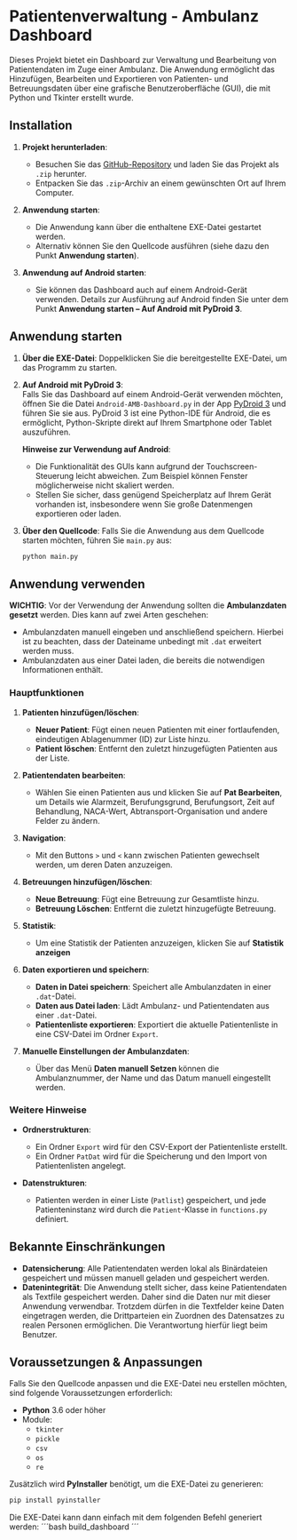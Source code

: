 # Patientenverwaltung - Ambulanz Dashboard

Dieses Projekt bietet ein Dashboard zur Verwaltung und Bearbeitung von Patientendaten im Zuge einer Ambulanz. Die Anwendung ermöglicht das Hinzufügen, Bearbeiten und Exportieren von Patienten- und Betreuungsdaten über eine grafische Benutzeroberfläche (GUI), die mit Python und Tkinter erstellt wurde.

## Installation

1. **Projekt herunterladen**:
   - Besuchen Sie das [GitHub-Repository](https://github.com/Simsikind/RK-AMB-Dashboard) und laden Sie das Projekt als `.zip` herunter.
   - Entpacken Sie das `.zip`-Archiv an einem gewünschten Ort auf Ihrem Computer.

2. **Anwendung starten**:
   - Die Anwendung kann über die enthaltene EXE-Datei gestartet werden.
   - Alternativ können Sie den Quellcode ausführen (siehe dazu den Punkt **Anwendung starten**).


3. **Anwendung auf Android starten**:  
   - Sie können das Dashboard auch auf einem Android-Gerät verwenden. Details zur Ausführung auf Android finden Sie unter dem Punkt **Anwendung starten – Auf Android mit PyDroid 3**.

## Anwendung starten

1. **Über die EXE-Datei**: Doppelklicken Sie die bereitgestellte EXE-Datei, um das Programm zu starten.
2. **Auf Android mit PyDroid 3**:  
   Falls Sie das Dashboard auf einem Android-Gerät verwenden möchten, öffnen Sie die Datei `Android-AMB-Dashboard.py` in der App [PyDroid 3](https://play.google.com/store/apps/details?id=ru.iiec.pydroid3) und führen Sie sie aus. PyDroid 3 ist eine Python-IDE für Android, die es ermöglicht, Python-Skripte direkt auf Ihrem Smartphone oder Tablet auszuführen.

   **Hinweise zur Verwendung auf Android**:
   - Die Funktionalität des GUIs kann aufgrund der Touchscreen-Steuerung leicht abweichen. Zum Beispiel können Fenster möglicherweise nicht skaliert werden.
   - Stellen Sie sicher, dass genügend Speicherplatz auf Ihrem Gerät vorhanden ist, insbesondere wenn Sie große Datenmengen exportieren oder laden.
3. **Über den Quellcode**: Falls Sie die Anwendung aus dem Quellcode starten möchten, führen Sie `main.py` aus:
    ```bash
    python main.py
    ```

## Anwendung verwenden

**WICHTIG**: Vor der Verwendung der Anwendung sollten die **Ambulanzdaten gesetzt** werden. Dies kann auf zwei Arten geschehen:
   - Ambulanzdaten manuell eingeben und anschließend speichern. Hierbei ist zu beachten, dass der Dateiname unbedingt mit `.dat` erweitert werden muss.
   - Ambulanzdaten aus einer Datei laden, die bereits die notwendigen Informationen enthält.

### Hauptfunktionen

1. **Patienten hinzufügen/löschen**:
   - **Neuer Patient**: Fügt einen neuen Patienten mit einer fortlaufenden, eindeutigen Ablagenummer (ID) zur Liste hinzu.
   - **Patient löschen**: Entfernt den zuletzt hinzugefügten Patienten aus der Liste.

2. **Patientendaten bearbeiten**:
   - Wählen Sie einen Patienten aus und klicken Sie auf **Pat Bearbeiten**, um Details wie Alarmzeit, Berufungsgrund, Berufungsort, Zeit auf Behandlung, NACA-Wert, Abtransport-Organisation und andere Felder zu ändern.

3. **Navigation**:
   - Mit den Buttons `>` und `<` kann zwischen Patienten gewechselt werden, um deren Daten anzuzeigen.

4. **Betreuungen hinzufügen/löschen**:
   - **Neue Betreuung**: Fügt eine Betreuung zur Gesamtliste hinzu.
   - **Betreuung Löschen**: Entfernt die zuletzt hinzugefügte Betreuung.

5. **Statistik**:
   - Um eine Statistik der Patienten anzuzeigen, klicken Sie auf **Statistik anzeigen**

6. **Daten exportieren und speichern**:
   - **Daten in Datei speichern**: Speichert alle Ambulanzdaten in einer `.dat`-Datei.
   - **Daten aus Datei laden**: Lädt Ambulanz- und Patientendaten aus einer `.dat`-Datei.
   - **Patientenliste exportieren**: Exportiert die aktuelle Patientenliste in eine CSV-Datei im Ordner `Export`.

7. **Manuelle Einstellungen der Ambulanzdaten**:
   - Über das Menü **Daten manuell Setzen** können die Ambulanznummer, der Name und das Datum manuell eingestellt werden.

### Weitere Hinweise

- **Ordnerstrukturen**: 
  - Ein Ordner `Export` wird für den CSV-Export der Patientenliste erstellt.
  - Ein Ordner `PatDat` wird für die Speicherung und den Import von Patientenlisten angelegt.
  
- **Datenstrukturen**:
  - Patienten werden in einer Liste (`Patlist`) gespeichert, und jede Patienteninstanz wird durch die `Patient`-Klasse in `functions.py` definiert.

## Bekannte Einschränkungen

- **Datensicherung**: Alle Patientendaten werden lokal als Binärdateien gespeichert und müssen manuell geladen und gespeichert werden.
- **Datenintegrität**: Die Anwendung stellt sicher, dass keine Patientendaten als Textfile gespeichert werden. Daher sind die Daten nur mit dieser Anwendung verwendbar. Trotzdem dürfen in die Textfelder keine Daten eingetragen werden, die Drittparteien ein Zuordnen des Datensatzes zu realen Personen ermöglichen. Die Verantwortung hierfür liegt beim Benutzer.

## Voraussetzungen & Anpassungen

Falls Sie den Quellcode anpassen und die EXE-Datei neu erstellen möchten, sind folgende Voraussetzungen erforderlich:

- **Python** 3.6 oder höher
- Module:
  - `tkinter`
  - `pickle`
  - `csv`
  - `os`
  - `re`

Zusätzlich wird **PyInstaller** benötigt, um die EXE-Datei zu generieren:
```bash
pip install pyinstaller
```
Die EXE-Datei kann dann einfach mit dem folgenden Befehl generiert werden:
´´´bash
build_dashboard
´´´
 
